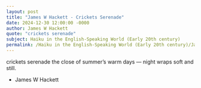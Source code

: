 ```yaml
---
layout: post
title: "James W Hackett - Crickets Serenade"
date: 2024-12-30 12:00:00 -0000
author: James W Hackett
quote: "crickets serenade"
subject: Haiku in the English-Speaking World (Early 20th century)
permalink: /Haiku in the English-Speaking World (Early 20th century)/James W Hackett/James W Hackett - Crickets Serenade
---
```


crickets serenade
     the close of summer’s warm days —
         night wraps soft and still.

- James W Hackett
